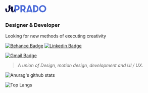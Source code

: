 # [<img alt="Logo RPrado" src="https://raw.githubusercontent.com/rpradosilva/rpradosilva/master/.github/logo-rprado.png" width="130px" />](http://rprado.design)

### **Designer** & **Developer**

Looking for new methods of executing creativity

[![Behance Badge](https://img.shields.io/badge/-@rpradosilva-21275C?style=flat-square&labelColor=4969D7&logo=behance&logoColor=white&link=https://www.behance.net/rpradosilva)](https://www.behance.net/rpradosilva) 
[![Linkedin Badge](https://img.shields.io/badge/-Rafael%20Prado-21275C?style=flat-square&labelColor=4969D7&logo=Linkedin&logoColor=white&link=https://www.linkedin.com/in/rpradosilva/)](https://www.linkedin.com/in/rpradosilva/)



[![Gmail Badge](https://img.shields.io/badge/-contato@rprado.design-21275C?style=flat-square&labelColor=4969D7&logo=gmail&logoColor=white&link=mailto:contato@rprado.design)](mailto:contato@rprado.design)


> *A union of Design, motion design, development and UI / UX.*


![Anurag's github stats](https://github-readme-stats.vercel.app/api?username=rpradosilva&show_icons=true&theme=default&hide=contribs,prs&hide_title=true&icon_color=4969D7&text_color=21275C)

![Top Langs](https://github-readme-stats.vercel.app/api/top-langs/?username=rpradosilva&layout=compact&icon_color=4969D7&text_color=21275C&title_color=21275C&hide_title=true)


